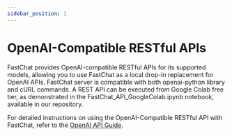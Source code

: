 ```yaml
---
sidebar_position: 1
---
```


# OpenAI-Compatible RESTful APIs

FastChat provides OpenAI-compatible RESTful APIs for its supported models, allowing you to use FastChat as a local drop-in replacement for OpenAI APIs. FastChat server is compatible with both openai-python library and cURL commands. A REST API can be executed from Google Colab free tier, as demonstrated in the FastChat_API_GoogleColab.ipynb notebook, available in our repository.

For detailed instructions on using the OpenAI-Compatible RESTful API with FastChat, refer to the [OpenAI API Guide](../api/openai_api.md).

